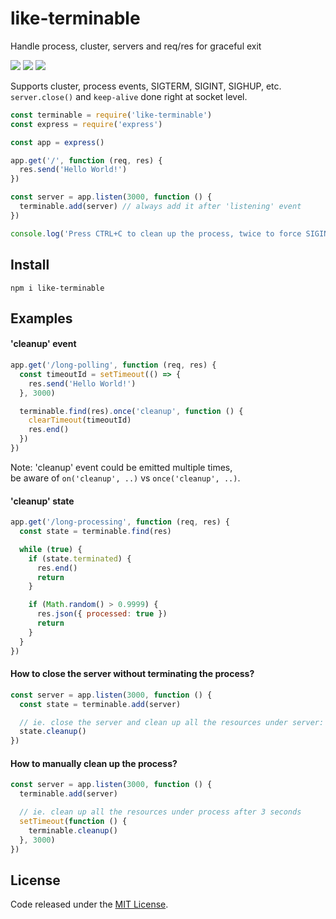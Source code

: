 # like-terminable

Handle process, cluster, servers and req/res for graceful exit

![](https://img.shields.io/npm/v/like-terminable.svg) ![](https://img.shields.io/npm/dt/like-terminable.svg) ![](https://img.shields.io/github/license/LuKks/like-terminable.svg)

Supports cluster, process events, SIGTERM, SIGINT, SIGHUP, etc.\
`server.close()` and `keep-alive` done right at socket level.

```javascript
const terminable = require('like-terminable')
const express = require('express')

const app = express()

app.get('/', function (req, res) {
  res.send('Hello World!')
})

const server = app.listen(3000, function () {
  terminable.add(server) // always add it after 'listening' event
})

console.log('Press CTRL+C to clean up the process, twice to force SIGINT')
```

## Install
```
npm i like-terminable
```

## Examples
#### 'cleanup' event
```javascript
app.get('/long-polling', function (req, res) {
  const timeoutId = setTimeout(() => {
    res.send('Hello World!')
  }, 3000)

  terminable.find(res).once('cleanup', function () {
    clearTimeout(timeoutId)
    res.end()
  })
})
```

Note: 'cleanup' event could be emitted multiple times,\
be aware of `on('cleanup', ..)` vs `once('cleanup', ..)`.

#### 'cleanup' state
```javascript
app.get('/long-processing', function (req, res) {
  const state = terminable.find(res)

  while (true) {
    if (state.terminated) {
      res.end()
      return
    }

    if (Math.random() > 0.9999) {
      res.json({ processed: true })
      return
    }
  }
})
```

#### How to close the server without terminating the process?
```javascript
const server = app.listen(3000, function () {
  const state = terminable.add(server)

  // ie. close the server and clean up all the resources under server:
  state.cleanup()
})
```

#### How to manually clean up the process?
```javascript
const server = app.listen(3000, function () {
  terminable.add(server)

  // ie. clean up all the resources under process after 3 seconds
  setTimeout(function () {
    terminable.cleanup()
  }, 3000)
})
```

## License
Code released under the [MIT License](https://github.com/LuKks/like-terminable/blob/master/LICENSE).
